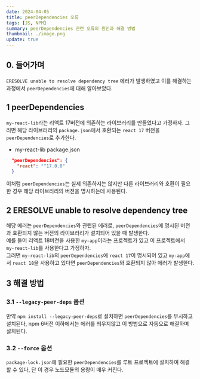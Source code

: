 ```yaml
---
date: 2024-04-05
title: peerDependencies 오류
tags: [JS, NPM]
summary: peerDependencies 관련 오류의 원인과 해결 방법
thumbnail: ./image.png
update: true
---
```



## 0. 들어가며
`ERESOLVE unable to resolve dependency tree` 에러가 발생하였고 이를 해결하는 과정에서 `peerDependencies`에 대해 알아보았다.

## 1 peerDependencies
`my-react-lib`라는 리액트 17버전에 의존하는 라이브러리를 만들었다고 가정하자. 그러면 해당 라이브러리의 `package.json`에서 호환되는 `react 17` 버전을 `peerDependencies`로 추가한다.
- my-react-lib package.json
```json
  "peerDependencies": {
    "react": "^17.0.0"
  }
```
이처럼 `peerDependencies`는 실제 의존하지는 않지만 다른 라이브러리와 호환이 필요한 경우 해당 라이브러리의 버전을 명시하는데 사용된다.

## 2 ERESOLVE unable to resolve dependency tree
해당 에러는 `peerDependencies`와 관련된 에러로, `peerDependencies`에 명시된 버전과 호환되지 않는 버전의 라이브러리가 설치되어 있을 때 발생한다.  
예를 들어 리액트 18버전을 사용한 `my-app`이라는 프로젝트가 있고 이 프로젝트에서 `my-react-lib`를 사용한다고 가정하자.  
그러면 `my-react-lib`의 `peerDependencies`에 `react 17`이 명시되어 있고 `my-app`에서 `react 18`을 사용하고 있다면 `peerDependencies`와 호환되지 않아 에러가 발생한다.

## 3 해결 방법

### 3.1 `--legacy-peer-deps` 옵션
만약 `npm install --legacy-peer-deps`로 설치하면 `peerDependencies`를 무시하고 설치된다, npm 6버전 이하에서는 에러를 띄우지않고 이 방법으로 자동으로 해결하며 설치된다.

### 3.2 `--force` 옵션
`package-lock.json`에 필요한 `peerDependencies`를 루트 프로젝트에 설치하여 해결할 수 있다, 단 이 경우 노드모듈의 용량이 매우 커진다.
